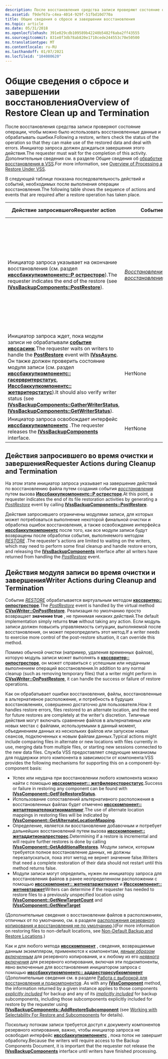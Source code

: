 ```yaml
---
description: После восстановления средства записи проверяют состояние операции, чтобы можно было использовать восстановленные данные и обрабатывать ошибки.
ms.assetid: f9def67a-c4ea-4014-929f-51fbd10d770a
title: Общие сведения о сбросе и завершении восстановления
ms.topic: article
ms.date: 05/31/2018
ms.openlocfilehash: 391e029cdb109589b42240b5482f6aba2ff43555
ms.sourcegitcommit: 831e8f3db78ab820e1710cede244553c70e50500
ms.translationtype: MT
ms.contentlocale: ru-RU
ms.lasthandoff: 01/07/2021
ms.locfileid: "104080620"
---
```

# <a name="overview-of-restore-clean-up-and-termination"></a><span data-ttu-id="236f8-103">Общие сведения о сбросе и завершении восстановления</span><span class="sxs-lookup"><span data-stu-id="236f8-103">Overview of Restore Clean up and Termination</span></span>

<span data-ttu-id="236f8-104">После восстановления средства записи проверяют состояние операции, чтобы можно было использовать восстановленные данные и обрабатывать ошибки.</span><span class="sxs-lookup"><span data-stu-id="236f8-104">Following a restore, writers check the status of the operation so that they can make use of the restored data and deal with errors.</span></span> <span data-ttu-id="236f8-105">Инициатор запроса должен дождаться завершения этого действия.</span><span class="sxs-lookup"><span data-stu-id="236f8-105">The requester must wait for the completion of this activity.</span></span> <span data-ttu-id="236f8-106">Дополнительные сведения см. в разделе Общие сведения об [обработке восстановления в VSS](overview-of-processing-a-restore-under-vss.md).</span><span class="sxs-lookup"><span data-stu-id="236f8-106">For more information, see [Overview of Processing a Restore Under VSS](overview-of-processing-a-restore-under-vss.md).</span></span>

<span data-ttu-id="236f8-107">В следующей таблице показана последовательность действий и событий, необходимых после выполнения операции восстановления.</span><span class="sxs-lookup"><span data-stu-id="236f8-107">The following table shows the sequence of actions and events that are required after a restore operation has taken place.</span></span>



| <span data-ttu-id="236f8-108">Действие запросившего</span><span class="sxs-lookup"><span data-stu-id="236f8-108">Requester action</span></span>                                                                                                                                                                                                                                                                                                                                                              | <span data-ttu-id="236f8-109">Событие</span><span class="sxs-lookup"><span data-stu-id="236f8-109">Event</span></span>                                                           | <span data-ttu-id="236f8-110">Действие записи</span><span class="sxs-lookup"><span data-stu-id="236f8-110">Writer action</span></span>                                                                                                                                                                                                                                      |
|-------------------------------------------------------------------------------------------------------------------------------------------------------------------------------------------------------------------------------------------------------------------------------------------------------------------------------------------------------------------------------|-----------------------------------------------------------------|----------------------------------------------------------------------------------------------------------------------------------------------------------------------------------------------------------------------------------------------------|
| <span data-ttu-id="236f8-111">Инициатор запроса указывает на окончание восстановления (см. раздел [**ивссбаккупкомпонентс::P остресторе**](/windows/desktop/api/VsBackup/nf-vsbackup-ivssbackupcomponents-postrestore)).</span><span class="sxs-lookup"><span data-stu-id="236f8-111">The requester indicates the end of the restore (see [**IVssBackupComponents::PostRestore**](/windows/desktop/api/VsBackup/nf-vsbackup-ivssbackupcomponents-postrestore)).</span></span>                                                                                                                                                                                                                                           | [<span data-ttu-id="236f8-112">*Восстановление после восстановления*</span><span class="sxs-lookup"><span data-stu-id="236f8-112">*PostRestore*</span></span>](vssgloss-p.md) | <span data-ttu-id="236f8-113">Модуль записи выполняет очистку после восстановления и обрабатывает сбои восстановления и файлы, восстановленные в нестандартном расположении (см. раздел [**квссвритер:: онпостресторе**](/windows/desktop/api/VsWriter/nf-vswriter-cvsswriter-onpostrestore), [**ивсскомпонент**](/windows/desktop/api/VsWriter/nl-vswriter-ivsscomponent)).</span><span class="sxs-lookup"><span data-stu-id="236f8-113">The writer conducts post-restore cleanup, and handles restoration failures and files that have been restored to nonstandard locations (see [**CVssWriter::OnPostRestore**](/windows/desktop/api/VsWriter/nf-vswriter-cvsswriter-onpostrestore), [**IVssComponent**](/windows/desktop/api/VsWriter/nl-vswriter-ivsscomponent)).</span></span> |
| <span data-ttu-id="236f8-114">Инициатор запроса ждет, пока модули записи не обрабатывали [**событие**](/windows/desktop/api/VsBackup/nf-vsbackup-ivssbackupcomponents-postrestore) [**ивссасинк**](/windows/desktop/api/Vss/nn-vss-ivssasync).</span><span class="sxs-lookup"><span data-stu-id="236f8-114">The requester waits on writers to handle the [**PostRestore**](/windows/desktop/api/VsBackup/nf-vsbackup-ivssbackupcomponents-postrestore) event with [**IVssAsync**](/windows/desktop/api/Vss/nn-vss-ivssasync).</span></span> <span data-ttu-id="236f8-115">Он также должен проверить состояние модуля записи (см. раздел [**ивссбаккупкомпонентс:: гасервритерстатус**](/windows/desktop/api/VsBackup/nf-vsbackup-ivssbackupcomponents-gatherwriterstatus), [**Ивссбаккупкомпонентс:: жетвритерстатус**](/windows/desktop/api/VsBackup/nf-vsbackup-ivssbackupcomponents-getwriterstatus)).</span><span class="sxs-lookup"><span data-stu-id="236f8-115">It should also verify writer status (see [**IVssBackupComponents::GatherWriterStatus**](/windows/desktop/api/VsBackup/nf-vsbackup-ivssbackupcomponents-gatherwriterstatus), [**IVssBackupComponents::GetWriterStatus**](/windows/desktop/api/VsBackup/nf-vsbackup-ivssbackupcomponents-getwriterstatus)).</span></span> | <span data-ttu-id="236f8-116">Нет</span><span class="sxs-lookup"><span data-stu-id="236f8-116">None</span></span>                                                            | <span data-ttu-id="236f8-117">Нет</span><span class="sxs-lookup"><span data-stu-id="236f8-117">None</span></span>                                                                                                                                                                                                                                               |
| <span data-ttu-id="236f8-118">Инициатор запроса освобождает интерфейс [**ивссбаккупкомпонентс**](/windows/desktop/api/VsBackup/nl-vsbackup-ivssbackupcomponents) .</span><span class="sxs-lookup"><span data-stu-id="236f8-118">The requester releases the [**IVssBackupComponents**](/windows/desktop/api/VsBackup/nl-vsbackup-ivssbackupcomponents) interface.</span></span>                                                                                                                                                                                                                                                                                    | <span data-ttu-id="236f8-119">Нет</span><span class="sxs-lookup"><span data-stu-id="236f8-119">None</span></span>                                                            | <span data-ttu-id="236f8-120">Нет</span><span class="sxs-lookup"><span data-stu-id="236f8-120">None</span></span>                                                                                                                                                                                                                                               |



 

## <a name="requester-actions-during-cleanup-and-termination"></a><span data-ttu-id="236f8-121">Действия запросившего во время очистки и завершения</span><span class="sxs-lookup"><span data-stu-id="236f8-121">Requester Actions during Cleanup and Termination</span></span>

<span data-ttu-id="236f8-122">На этом этапе инициатор запроса указывает на завершение действий по восстановлению файла путем создания события [*восстановления*](vssgloss-p.md) путем вызова [**Ивссбаккупкомпонентс::P остресторе**](/windows/desktop/api/VsBackup/nf-vsbackup-ivssbackupcomponents-postrestore).</span><span class="sxs-lookup"><span data-stu-id="236f8-122">At this point, a requester indicates the end of its file restoration activities by generating a [*PostRestore*](vssgloss-p.md) event by calling [**IVssBackupComponents::PostRestore**](/windows/desktop/api/VsBackup/nf-vsbackup-ivssbackupcomponents-postrestore).</span></span>

<span data-ttu-id="236f8-123">Действия запросившего ограничены модулями записи, для которых может потребоваться выполнение некоторой финальной очистки и обработка ошибок восстановления, а также освобождение интерфейса [**ивссбаккупкомпонентс**](/windows/desktop/api/VsBackup/nl-vsbackup-ivssbackupcomponents) после того, как все модули записи будут возвращены после обработки события, выполняемого методом [*RESTORE*](vssgloss-p.md) .</span><span class="sxs-lookup"><span data-stu-id="236f8-123">The requester's actions are limited to waiting on the writers, which may need to perform some final cleanup and handle restore errors, and releasing the [**IVssBackupComponents**](/windows/desktop/api/VsBackup/nl-vsbackup-ivssbackupcomponents) interface after all writers have returned from handling the [*PostRestore*](vssgloss-p.md) event.</span></span>

## <a name="writer-actions-during-cleanup-and-termination"></a><span data-ttu-id="236f8-124">Действия модуля записи во время очистки и завершения</span><span class="sxs-lookup"><span data-stu-id="236f8-124">Writer Actions during Cleanup and Termination</span></span>

<span data-ttu-id="236f8-125">Событие [*RESTORE*](vssgloss-p.md) обрабатывается виртуальным методом [**квссвритер:: онпостресторе**](/windows/desktop/api/VsWriter/nf-vswriter-cvsswriter-onpostrestore).</span><span class="sxs-lookup"><span data-stu-id="236f8-125">The [*PostRestore*](vssgloss-p.md) event is handled by the virtual method [**CVssWriter::OnPostRestore**](/windows/desktop/api/VsWriter/nf-vswriter-cvsswriter-onpostrestore).</span></span> <span data-ttu-id="236f8-126">Реализация по умолчанию просто возвращает **значение true** , не принимая никаких действий.</span><span class="sxs-lookup"><span data-stu-id="236f8-126">The default implementation simply returns **true** without taking any action.</span></span> <span data-ttu-id="236f8-127">Если модуль записи должен повысить управляемость ситуации, выполняемой после восстановления, он может переопределить этот метод.</span><span class="sxs-lookup"><span data-stu-id="236f8-127">If a writer needs to exercise more control of the post-restore situation, it can override this method.</span></span>

<span data-ttu-id="236f8-128">Помимо обычной очистки (например, удаления временных файлов), которую модуль записи может выполнять в [**квссвритер:: онпостресторе**](/windows/desktop/api/VsWriter/nf-vswriter-cvsswriter-onpostrestore), он может справиться с успешным или неудачным выполнением операций восстановления.</span><span class="sxs-lookup"><span data-stu-id="236f8-128">In addition to any normal cleanup (such as removing temporary files) that a writer might perform in [**CVssWriter::OnPostRestore**](/windows/desktop/api/VsWriter/nf-vswriter-cvsswriter-onpostrestore), it can handle the success or failure of restore operations.</span></span>

<span data-ttu-id="236f8-129">Как он обрабатывает ошибки восстановления, файлы, восстановленные в альтернативное расположение, и потребность в будущих восстановлениях, совершенно достаточно для пользователя.</span><span class="sxs-lookup"><span data-stu-id="236f8-129">How it handles restore errors, files restored to an alternate location, and the need for future restores are completely at the writer's discretion.</span></span> <span data-ttu-id="236f8-130">Типичные действия могут включать сравнение файлов в альтернативных или новых местах с файлами, используемыми в данный момент, объединением данных из нескольких файлов или запуском новых сеансов, подключенных к новым файлам данных.</span><span class="sxs-lookup"><span data-stu-id="236f8-130">Typical actions might include comparing files in alternate or new locations with files currently in use, merging data from multiple files, or starting new sessions connected to the new data files.</span></span> <span data-ttu-id="236f8-131">Служба VSS предоставляет следующие механизмы для поддержки этого компонента в зависимости от компонента:</span><span class="sxs-lookup"><span data-stu-id="236f8-131">VSS provides the following mechanisms for supporting this on a component-by-component basis:</span></span>

-   <span data-ttu-id="236f8-132">Успех или неудача при восстановлении любого компонента можно найти с помощью [**ивсскомпонент:: жетфилересторестатус**](/windows/desktop/api/VsWriter/nf-vswriter-ivsscomponent-getfilerestorestatus).</span><span class="sxs-lookup"><span data-stu-id="236f8-132">Success or failure in restoring any component can be found with [**IVssComponent::GetFileRestoreStatus**](/windows/desktop/api/VsWriter/nf-vswriter-ivsscomponent-getfilerestorestatus).</span></span>
-   <span data-ttu-id="236f8-133">Использование сопоставлений альтернативного расположения в восстановленных файлах будет отмечено [**ивсскомпонент:: жеталтернателокатионмаппинг**](/windows/desktop/api/VsWriter/nf-vswriter-ivsscomponent-getalternatelocationmapping).</span><span class="sxs-lookup"><span data-stu-id="236f8-133">The use of alternate location mappings in restoring files will be indicated by [**IVssComponent::GetAlternateLocationMapping**](/windows/desktop/api/VsWriter/nf-vswriter-ivsscomponent-getalternatelocationmapping).</span></span>
-   <span data-ttu-id="236f8-134">Определение, является ли восстановление добавочным и потребует дальнейших восстановлений путем вызова [**ивсскомпонент:: жетаддитионалресторес**](/windows/desktop/api/VsWriter/nf-vswriter-ivsscomponent-getadditionalrestores).</span><span class="sxs-lookup"><span data-stu-id="236f8-134">Determining if a restore is incremental and will require further restores is done by calling [**IVssComponent::GetAdditionalRestores**](/windows/desktop/api/VsWriter/nf-vswriter-ivsscomponent-getadditionalrestores).</span></span> <span data-ttu-id="236f8-135">Модули записи, которым требуется полное восстановление данных, не должны перезапускаться, пока этот метод не вернет значение false.</span><span class="sxs-lookup"><span data-stu-id="236f8-135">Writers that need a complete restoration of their data should not restart until this method returns false.</span></span>
-   <span data-ttu-id="236f8-136">Модули записи могут определить, нужен ли инициатору запроса для восстановления файлов в ранее неопределенном расположении с помощью [**ивсскомпонент:: жетневтаржеткаунт**](/windows/desktop/api/VsWriter/nf-vswriter-ivsscomponent-getnewtargetcount) и [**Ивсскомпонент:: жетневтаржет**](/windows/desktop/api/VsWriter/nf-vswriter-ivsscomponent-getnewtarget)</span><span class="sxs-lookup"><span data-stu-id="236f8-136">Writers can determine if the requester has needed to restore files to a previously unspecified location using [**IVssComponent::GetNewTargetCount**](/windows/desktop/api/VsWriter/nf-vswriter-ivsscomponent-getnewtargetcount) and [**IVssComponent::GetNewTarget**](/windows/desktop/api/VsWriter/nf-vswriter-ivsscomponent-getnewtarget)</span></span>

<span data-ttu-id="236f8-137">(Дополнительные сведения о восстановлении файлов в расположениях, отличных от по умолчанию, см. в разделе [расположения резервного копирования и восстановления не по умолчанию](non-default-backup-and-restore-locations.md).)</span><span class="sxs-lookup"><span data-stu-id="236f8-137">(For more information on restoring files to non-default locations, see [Non-Default Backup and Restore Locations](non-default-backup-and-restore-locations.md).)</span></span>

<span data-ttu-id="236f8-138">Как и для любого метода [**ивсскомпонент**](/windows/desktop/api/VsWriter/nl-vswriter-ivsscomponent) , сведения, возвращаемые данным экземпляром, применяются к компонентам, [*явным образом включенным*](vssgloss-e.md) для резервного копирования, и к любому из его [*неявного включения*](vssgloss-i.md) для резервного копирования, включая эти подкомпоненты, явно включенные для восстановления инициатором запроса с помощью [**ивссбаккупкомпонентс:: аддресторесубкомпонент**](/windows/desktop/api/VsBackup/nf-vsbackup-ivssbackupcomponents-addrestoresubcomponent) (Дополнительные сведения см. в разделе [Работа с выборкой для восстановления и подкомпонентов](working-with-selectability-for-restore-and-subcomponents.md) .</span><span class="sxs-lookup"><span data-stu-id="236f8-138">As with any [**IVssComponent**](/windows/desktop/api/VsWriter/nl-vswriter-ivsscomponent) method, the information returned by a given instance applies to those components [*explicitly included*](vssgloss-e.md) for backup and any of its [*implicitly included*](vssgloss-i.md) for backup subcomponents, including those subcomponents explicitly included for restore by the requester using [**IVssBackupComponents::AddRestoreSubcomponent**](/windows/desktop/api/VsBackup/nf-vsbackup-ivssbackupcomponents-addrestoresubcomponent) (see [Working with Selectability For Restore and Subcomponents](working-with-selectability-for-restore-and-subcomponents.md) for details).</span></span>

<span data-ttu-id="236f8-139">Поскольку потокам записи требуется доступ к документу компонентов резервного копирования, важно, чтобы инициатор запроса не освободил интерфейс [**ивссбаккупкомпонентс**](/windows/desktop/api/VsBackup/nl-vsbackup-ivssbackupcomponents) , пока поток не завершит обработку.</span><span class="sxs-lookup"><span data-stu-id="236f8-139">Because the writers will require access to the Backup Components Document, it is important that the requester not release the [**IVssBackupComponents**](/windows/desktop/api/VsBackup/nl-vsbackup-ivssbackupcomponents) interface until writers have finished processing.</span></span>

 

 



